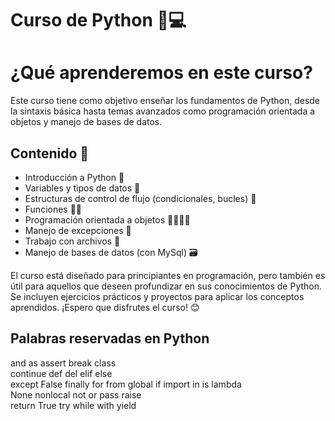 # Curso de Python 🐍💻

# ¿Qué aprenderemos en este curso?

Este curso tiene como objetivo enseñar los fundamentos de Python, desde la sintaxis básica hasta temas avanzados como programación orientada a objetos y manejo de bases de datos. 

## Contenido 📝

- Introducción a Python 🚀
- Variables y tipos de datos 🔢
- Estructuras de control de flujo (condicionales, bucles) 🔁
- Funciones 🧑‍💻
- Programación orientada a objetos 👨‍👩‍👧‍👦
- Manejo de excepciones 🚨
- Trabajo con archivos 📂
- Manejo de bases de datos (con MySql) 🗃️

El curso está diseñado para principiantes en programación, pero también es útil para aquellos que deseen profundizar en sus conocimientos de Python. Se incluyen ejercicios prácticos y proyectos para aplicar los conceptos aprendidos. ¡Espero que disfrutes el curso! 😊

## Palabras reservadas en Python

and	as	assert	break	class	
continue	def	del	elif	else	
except False	finally	for	from
global	if	import	in	is	lambda	
None nonlocal	not	or	pass	raise	
return	True	try	while	with	yield
